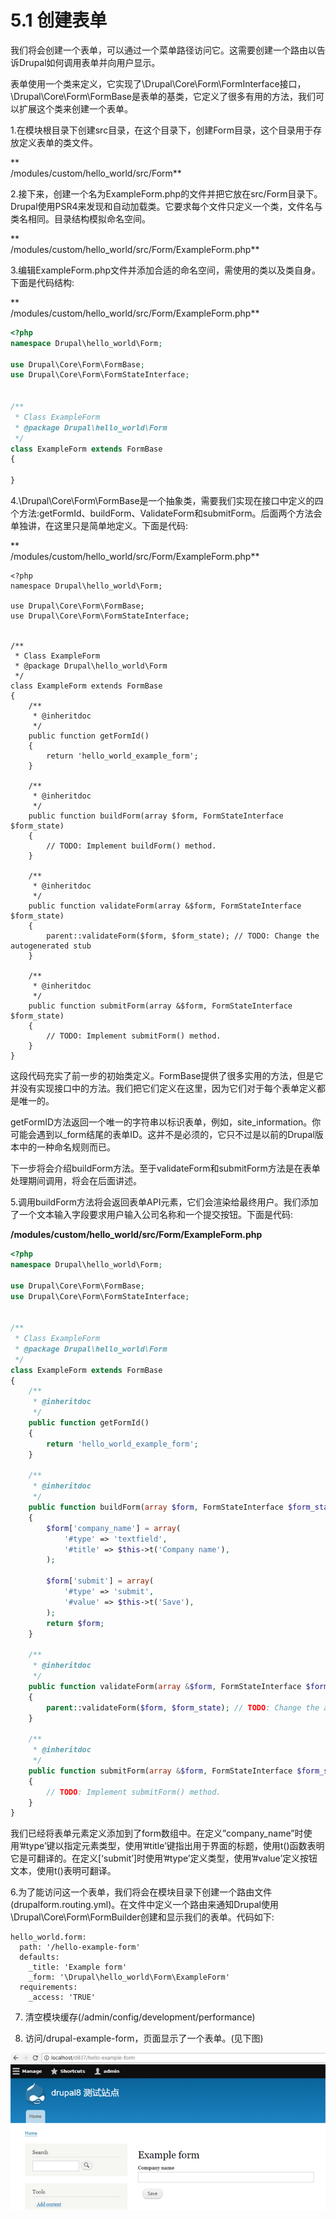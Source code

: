 # 5.1 创建表单

我们将会创建一个表单，可以通过一个菜单路径访问它。这需要创建一个路由以告诉Drupal如何调用表单并向用户显示。

表单使用一个类来定义，它实现了\Drupal\Core\Form\FormInterface接口，\Drupal\Core\Form\FormBase是表单的基类，它定义了很多有用的方法，我们可以扩展这个类来创建一个表单。

1.在模块根目录下创建src目录，在这个目录下，创建Form目录，这个目录用于存放定义表单的类文件。

**  
/modules/custom/hello\_world/src/Form**

2.接下来，创建一个名为ExampleForm.php的文件并把它放在src/Form目录下。Drupal使用PSR4来发现和自动加载类。它要求每个文件只定义一个类，文件名与类名相同。目录结构模拟命名空间。

**  
/modules/custom/hello\_world/src/Form/ExampleForm.php**

3.编辑ExampleForm.php文件并添加合适的命名空间，需使用的类以及类自身。下面是代码结构:

**  
/modules/custom/hello\_world/src/Form/ExampleForm.php**

```php
<?php
namespace Drupal\hello_world\Form;

use Drupal\Core\Form\FormBase;
use Drupal\Core\Form\FormStateInterface;


/**
 * Class ExampleForm
 * @package Drupal\hello_world\Form
 */
class ExampleForm extends FormBase
{

}
```

4.\Drupal\Core\Form\FormBase是一个抽象类，需要我们实现在接口中定义的四个方法:getFormId、buildForm、ValidateForm和submitForm。后面两个方法会单独讲，在这里只是简单地定义。下面是代码:

**  
/modules/custom/hello\_world/src/Form/ExampleForm.php**

```
<?php
namespace Drupal\hello_world\Form;

use Drupal\Core\Form\FormBase;
use Drupal\Core\Form\FormStateInterface;


/**
 * Class ExampleForm
 * @package Drupal\hello_world\Form
 */
class ExampleForm extends FormBase
{
    /**
     * @inheritdoc
     */
    public function getFormId()
    {
        return 'hello_world_example_form';
    }

    /**
     * @inheritdoc
     */
    public function buildForm(array $form, FormStateInterface $form_state)
    {
        // TODO: Implement buildForm() method.
    }

    /**
     * @inheritdoc
     */
    public function validateForm(array &$form, FormStateInterface $form_state)
    {
        parent::validateForm($form, $form_state); // TODO: Change the autogenerated stub
    }

    /**
     * @inheritdoc
     */
    public function submitForm(array &$form, FormStateInterface $form_state)
    {
        // TODO: Implement submitForm() method.
    }
}
```

这段代码充实了前一步的初始类定义。FormBase提供了很多实用的方法，但是它并没有实现接口中的方法。我们把它们定义在这里，因为它们对于每个表单定义都是唯一的。

getFormID方法返回一个唯一的字符串以标识表单，例如，site\_information。你可能会遇到以\_form结尾的表单ID。这并不是必须的，它只不过是以前的Drupal版本中的一种命名规则而已。

下一步将会介绍buildForm方法。至于validateForm和submitForm方法是在表单处理期间调用，将会在后面讲述。

5.调用buildForm方法将会返回表单API元素，它们会渲染给最终用户。我们添加了一个文本输入字段要求用户输入公司名称和一个提交按钮。下面是代码:

**/modules/custom/hello\_world/src/Form/ExampleForm.php**

```php
<?php
namespace Drupal\hello_world\Form;

use Drupal\Core\Form\FormBase;
use Drupal\Core\Form\FormStateInterface;


/**
 * Class ExampleForm
 * @package Drupal\hello_world\Form
 */
class ExampleForm extends FormBase
{
    /**
     * @inheritdoc
     */
    public function getFormId()
    {
        return 'hello_world_example_form';
    }

    /**
     * @inheritdoc
     */
    public function buildForm(array $form, FormStateInterface $form_state)
    {
        $form['company_name'] = array(
            '#type' => 'textfield',
            '#title' => $this->t('Company name'),
        );

        $form['submit'] = array(
            '#type' => 'submit',
            '#value' => $this->t('Save'),
        );
        return $form;
    }

    /**
     * @inheritdoc
     */
    public function validateForm(array &$form, FormStateInterface $form_state)
    {
        parent::validateForm($form, $form_state); // TODO: Change the autogenerated stub
    }

    /**
     * @inheritdoc
     */
    public function submitForm(array &$form, FormStateInterface $form_state)
    {
        // TODO: Implement submitForm() method.
    }
}
```

我们已经将表单元素定义添加到了form数组中。在定义”company\_name”时使用’\#type’键以指定元素类型，使用’\#title’键指出用于界面的标题，使用t\(\)函数表明它是可翻译的。在定义\[‘submit’\]时使用’\#type’定义类型，使用’\#value’定义按钮文本，使用t\(\)表明可翻译。

6.为了能访问这一个表单，我们将会在模块目录下创建一个路由文件\(drupalform.routing.yml\)。在文件中定义一个路由来通知Drupal使用\Drupal\Core\Form\FormBuilder创建和显示我们的表单。代码如下:

```
hello_world.form:
  path: '/hello-example-form'
  defaults:
    _title: 'Example form'
    _form: '\Drupal\hello_world\Form\ExampleForm'
  requirements:
    _access: 'TRUE'
```

7. 清空模块缓存\(/admin/config/development/performance\)

  8. 访问/drupal-example-form，页面显示了一个表单。\(见下图\)

![](/assets/10.png)

